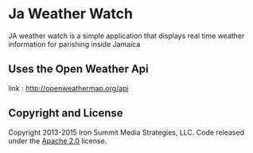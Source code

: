 # Ja Weather Watch
JA weather watch is a simple application that displays real time weather information for parishing inside Jamaica

## Uses the Open Weather Api
link : http://openweathermap.org/api

## Copyright and License

Copyright 2013-2015 Iron Summit Media Strategies, LLC. Code released under the [Apache 2.0](https://github.com/IronSummitMedia/startbootstrap-sb-admin-2/blob/gh-pages/LICENSE) license.
